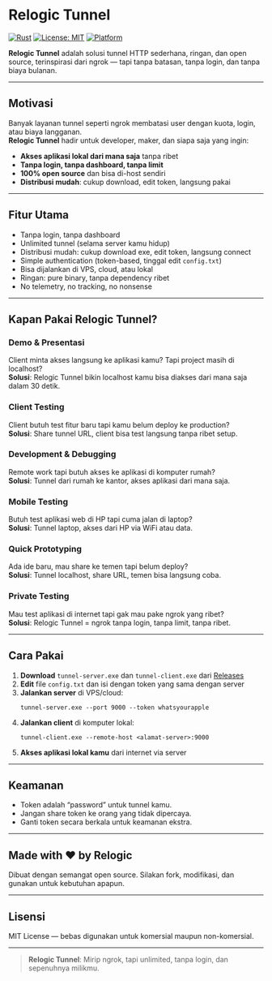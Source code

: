 # Relogic Tunnel

[![Rust](https://img.shields.io/badge/Rust-000000?style=for-the-badge&logo=rust&logoColor=white)](https://www.rust-lang.org/)
[![License: MIT](https://img.shields.io/badge/License-MIT-yellow.svg?style=for-the-badge)](https://opensource.org/licenses/MIT)
[![Platform](https://img.shields.io/badge/Platform-Windows%20%7C%20Linux%20%7C%20macOS-blue?style=for-the-badge)](https://github.com/0xReLogic/Relogic_Tunnel/releases)

**Relogic Tunnel** adalah solusi tunnel HTTP sederhana, ringan, dan open source, terinspirasi dari ngrok — tapi tanpa batasan, tanpa login, dan tanpa biaya bulanan.

---

## Motivasi

Banyak layanan tunnel seperti ngrok membatasi user dengan kuota, login, atau biaya langganan.  
**Relogic Tunnel** hadir untuk developer, maker, dan siapa saja yang ingin:

- **Akses aplikasi lokal dari mana saja** tanpa ribet
- **Tanpa login, tanpa dashboard, tanpa limit**
- **100% open source** dan bisa di-host sendiri
- **Distribusi mudah**: cukup download, edit token, langsung pakai

---

## Fitur Utama

- Tanpa login, tanpa dashboard
- Unlimited tunnel (selama server kamu hidup)
- Distribusi mudah: cukup download exe, edit token, langsung connect
- Simple authentication (token-based, tinggal edit `config.txt`)
- Bisa dijalankan di VPS, cloud, atau lokal
- Ringan: pure binary, tanpa dependency ribet
- No telemetry, no tracking, no nonsense

---

## Kapan Pakai Relogic Tunnel?

### **Demo & Presentasi**
Client minta akses langsung ke aplikasi kamu? Tapi project masih di localhost?  
**Solusi**: Relogic Tunnel bikin localhost kamu bisa diakses dari mana saja dalam 30 detik.

### **Client Testing**
Client butuh test fitur baru tapi kamu belum deploy ke production?  
**Solusi**: Share tunnel URL, client bisa test langsung tanpa ribet setup.

### **Development & Debugging**
Remote work tapi butuh akses ke aplikasi di komputer rumah?  
**Solusi**: Tunnel dari rumah ke kantor, akses aplikasi dari mana saja.

### **Mobile Testing**
Butuh test aplikasi web di HP tapi cuma jalan di laptop?  
**Solusi**: Tunnel laptop, akses dari HP via WiFi atau data.

### **Quick Prototyping**
Ada ide baru, mau share ke temen tapi belum deploy?  
**Solusi**: Tunnel localhost, share URL, temen bisa langsung coba.

### **Private Testing**
Mau test aplikasi di internet tapi gak mau pake ngrok yang ribet?  
**Solusi**: Relogic Tunnel = ngrok tanpa login, tanpa limit, tanpa ribet.

---

## Cara Pakai

1. **Download** `tunnel-server.exe` dan `tunnel-client.exe` dari [Releases](https://github.com/0xReLogic/Relogic_Tunnel/releases)
2. **Edit** file `config.txt` dan isi dengan token yang sama dengan server
3. **Jalankan server** di VPS/cloud:
   ```
   tunnel-server.exe --port 9000 --token whatsyourapple
   ```
4. **Jalankan client** di komputer lokal:
   ```
   tunnel-client.exe --remote-host <alamat-server>:9000
   ```
5. **Akses aplikasi lokal kamu** dari internet via server

---

## Keamanan

- Token adalah “password” untuk tunnel kamu.
- Jangan share token ke orang yang tidak dipercaya.
- Ganti token secara berkala untuk keamanan ekstra.

---



## Made with ❤️ by Relogic

Dibuat dengan semangat open source. Silakan fork, modifikasi, dan gunakan untuk kebutuhan apapun.

---

## Lisensi

MIT License — bebas digunakan untuk komersial maupun non-komersial.

---

> **Relogic Tunnel**: Mirip ngrok, tapi unlimited, tanpa login, dan sepenuhnya milikmu. 